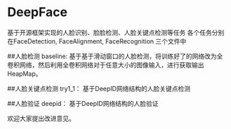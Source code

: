 # DeepFace
基于开源框架实现的人脸识别、脸脸检测、人脸关键点检测等任务
各个任务分别在FaceDetection, FaceAlignment, FaceRecognition 三个文件中

##人脸检测
  baseline: 基于基于滑动窗口的人脸检测，将训练好了的网络改为全卷积网络，然后利用全卷积网络对于任意大小的图像输入，进行获取输出HeapMap。
  
##人脸关键点检测
  try1_1： 基于DeepID网络结构的人脸关键点检测

##人脸验证
  deepid： 基于DeepID网络结构的人脸验证




欢迎大家提出改进意见。
